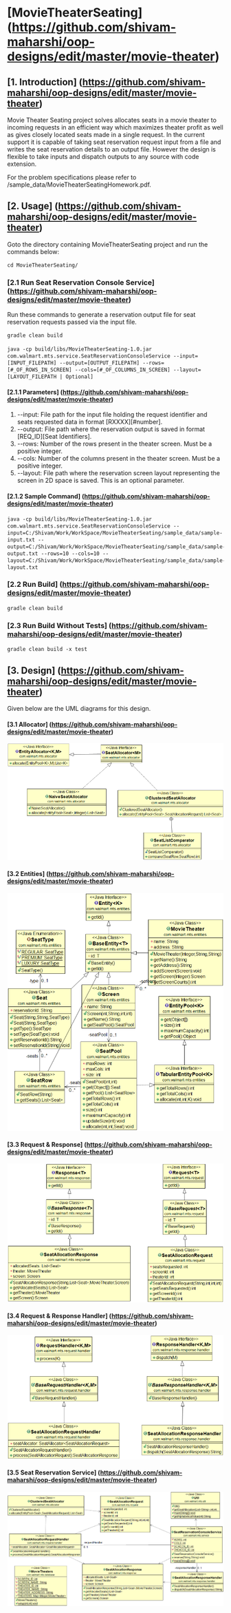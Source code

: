 # [MovieTheaterSeating] (https://github.com/shivam-maharshi/oop-designs/edit/master/movie-theater)

## [1. Introduction] (https://github.com/shivam-maharshi/oop-designs/edit/master/movie-theater)
Movie Theater Seating project solves allocates seats in a movie theater to incoming requests in an efficient way which maximizes theater profit as well as gives closely located seats made in a single request. In the current support it is capable of taking seat reservation request input from a file and writes the seat reservation details to an output file. However the design is flexible to take inputs and dispatch outputs to any source with code extension.

For the problem specifications please refer to /sample_data/MovieTheaterSeatingHomework.pdf.

## [2. Usage] (https://github.com/shivam-maharshi/oop-designs/edit/master/movie-theater)
Goto the directory containing MovieTheaterSeating project and run the commands below:

```
cd MovieTheaterSeating/
```

### [2.1 Run Seat Reservation Console Service] (https://github.com/shivam-maharshi/oop-designs/edit/master/movie-theater)
Run these commands to generate a reservation output file for seat reservation requests passed via the input file.

```
gradle clean build

java -cp build/libs/MovieTheaterSeating-1.0.jar com.walmart.mts.service.SeatReservationConsoleService --input=[INPUT_FILEPATH] --output=[OUTPUT_FILEPATH] --rows=[#_OF_ROWS_IN_SCREEN] --cols=[#_OF_COLUMNS_IN_SCREEN] --layout=[LAYOUT_FILEPATH | Optional]

```

#### [2.1.1 Parameters] (https://github.com/shivam-maharshi/oop-designs/edit/master/movie-theater)
1. --input: File path for the input file holding the request identifier and seats requested data in format [RXXXX]<space>[#number].
2. --output: File path where the reservation output is saved in format [REQ_ID]<space>[Seat Identifiers].
3. --rows: Number of the rows present in the theater screen. Must be a positive integer.
4. --cols: Number of the columns present in the theater screen. Must be a positive integer.
5. --layout: File path where the reservation screen layout representing the screen in 2D space is saved. This is an optional parameter.

#### [2.1.2 Sample Command] (https://github.com/shivam-maharshi/oop-designs/edit/master/movie-theater)

```
java -cp build/libs/MovieTheaterSeating-1.0.jar com.walmart.mts.service.SeatReservationConsoleService --input=C:/Shivam/Work/WorkSpace/MovieTheaterSeating/sample_data/sample-input.txt --output=C:/Shivam/Work/WorkSpace/MovieTheaterSeating/sample_data/sample-output.txt	--rows=10 --cols=10 --layout=C:/Shivam/Work/WorkSpace/MovieTheaterSeating/sample_data/sample-layout.txt
```

### [2.2 Run Build] (https://github.com/shivam-maharshi/oop-designs/edit/master/movie-theater)

```
gradle clean build
```

### [2.3 Run Build Without Tests] (https://github.com/shivam-maharshi/oop-designs/edit/master/movie-theater)

```
gradle clean build -x test
```

## [3. Design] (https://github.com/shivam-maharshi/oop-designs/edit/master/movie-theater)

Given below are the UML diagrams for this design.

#### [3.1 Allocator] (https://github.com/shivam-maharshi/oop-designs/edit/master/movie-theater)

![Allocator](/movie-theater/uml_diagrams/Allocator.png?raw=true "Allocator")

#### [3.2 Entities] (https://github.com/shivam-maharshi/oop-designs/edit/master/movie-theater)

![Entities](/movie-theater/uml_diagrams/Entities.png?raw=true "Entities")

#### [3.3 Request & Response] (https://github.com/shivam-maharshi/oop-designs/edit/master/movie-theater)

![Request & Response](/movie-theater/uml_diagrams/Request%26Response.png?raw=true "Request & Response")

#### [3.4 Request & Response Handler] (https://github.com/shivam-maharshi/oop-designs/edit/master/movie-theater)

![Request & Response Handler](/movie-theater/uml_diagrams/Request%26ResponseHandler.png?raw=true "Request & Response Handler")

#### [3.5 Seat Reservation Service] (https://github.com/shivam-maharshi/oop-designs/edit/master/movie-theater)

![Seat Reservation Service](/movie-theater/uml_diagrams/SeatResService.png?raw=true "Seat Reservation Service")
